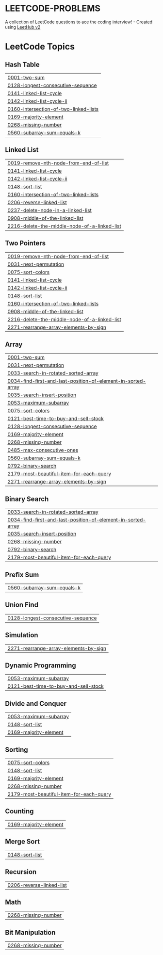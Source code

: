 # LEETCODE-PROBLEMS
A collection of LeetCode questions to ace the coding interview! - Created using [LeetHub v2](https://github.com/arunbhardwaj/LeetHub-2.0)

<!---LeetCode Topics Start-->
# LeetCode Topics
## Hash Table
|  |
| ------- |
| [0001-two-sum](https://github.com/arijitk930/LEETCODE-PROBLEMS/tree/master/0001-two-sum) |
| [0128-longest-consecutive-sequence](https://github.com/arijitk930/LEETCODE-PROBLEMS/tree/master/0128-longest-consecutive-sequence) |
| [0141-linked-list-cycle](https://github.com/arijitk930/LEETCODE-PROBLEMS/tree/master/0141-linked-list-cycle) |
| [0142-linked-list-cycle-ii](https://github.com/arijitk930/LEETCODE-PROBLEMS/tree/master/0142-linked-list-cycle-ii) |
| [0160-intersection-of-two-linked-lists](https://github.com/arijitk930/LEETCODE-PROBLEMS/tree/master/0160-intersection-of-two-linked-lists) |
| [0169-majority-element](https://github.com/arijitk930/LEETCODE-PROBLEMS/tree/master/0169-majority-element) |
| [0268-missing-number](https://github.com/arijitk930/LEETCODE-PROBLEMS/tree/master/0268-missing-number) |
| [0560-subarray-sum-equals-k](https://github.com/arijitk930/LEETCODE-PROBLEMS/tree/master/0560-subarray-sum-equals-k) |
## Linked List
|  |
| ------- |
| [0019-remove-nth-node-from-end-of-list](https://github.com/arijitk930/LEETCODE-PROBLEMS/tree/master/0019-remove-nth-node-from-end-of-list) |
| [0141-linked-list-cycle](https://github.com/arijitk930/LEETCODE-PROBLEMS/tree/master/0141-linked-list-cycle) |
| [0142-linked-list-cycle-ii](https://github.com/arijitk930/LEETCODE-PROBLEMS/tree/master/0142-linked-list-cycle-ii) |
| [0148-sort-list](https://github.com/arijitk930/LEETCODE-PROBLEMS/tree/master/0148-sort-list) |
| [0160-intersection-of-two-linked-lists](https://github.com/arijitk930/LEETCODE-PROBLEMS/tree/master/0160-intersection-of-two-linked-lists) |
| [0206-reverse-linked-list](https://github.com/arijitk930/LEETCODE-PROBLEMS/tree/master/0206-reverse-linked-list) |
| [0237-delete-node-in-a-linked-list](https://github.com/arijitk930/LEETCODE-PROBLEMS/tree/master/0237-delete-node-in-a-linked-list) |
| [0908-middle-of-the-linked-list](https://github.com/arijitk930/LEETCODE-PROBLEMS/tree/master/0908-middle-of-the-linked-list) |
| [2216-delete-the-middle-node-of-a-linked-list](https://github.com/arijitk930/LEETCODE-PROBLEMS/tree/master/2216-delete-the-middle-node-of-a-linked-list) |
## Two Pointers
|  |
| ------- |
| [0019-remove-nth-node-from-end-of-list](https://github.com/arijitk930/LEETCODE-PROBLEMS/tree/master/0019-remove-nth-node-from-end-of-list) |
| [0031-next-permutation](https://github.com/arijitk930/LEETCODE-PROBLEMS/tree/master/0031-next-permutation) |
| [0075-sort-colors](https://github.com/arijitk930/LEETCODE-PROBLEMS/tree/master/0075-sort-colors) |
| [0141-linked-list-cycle](https://github.com/arijitk930/LEETCODE-PROBLEMS/tree/master/0141-linked-list-cycle) |
| [0142-linked-list-cycle-ii](https://github.com/arijitk930/LEETCODE-PROBLEMS/tree/master/0142-linked-list-cycle-ii) |
| [0148-sort-list](https://github.com/arijitk930/LEETCODE-PROBLEMS/tree/master/0148-sort-list) |
| [0160-intersection-of-two-linked-lists](https://github.com/arijitk930/LEETCODE-PROBLEMS/tree/master/0160-intersection-of-two-linked-lists) |
| [0908-middle-of-the-linked-list](https://github.com/arijitk930/LEETCODE-PROBLEMS/tree/master/0908-middle-of-the-linked-list) |
| [2216-delete-the-middle-node-of-a-linked-list](https://github.com/arijitk930/LEETCODE-PROBLEMS/tree/master/2216-delete-the-middle-node-of-a-linked-list) |
| [2271-rearrange-array-elements-by-sign](https://github.com/arijitk930/LEETCODE-PROBLEMS/tree/master/2271-rearrange-array-elements-by-sign) |
## Array
|  |
| ------- |
| [0001-two-sum](https://github.com/arijitk930/LEETCODE-PROBLEMS/tree/master/0001-two-sum) |
| [0031-next-permutation](https://github.com/arijitk930/LEETCODE-PROBLEMS/tree/master/0031-next-permutation) |
| [0033-search-in-rotated-sorted-array](https://github.com/arijitk930/LEETCODE-PROBLEMS/tree/master/0033-search-in-rotated-sorted-array) |
| [0034-find-first-and-last-position-of-element-in-sorted-array](https://github.com/arijitk930/LEETCODE-PROBLEMS/tree/master/0034-find-first-and-last-position-of-element-in-sorted-array) |
| [0035-search-insert-position](https://github.com/arijitk930/LEETCODE-PROBLEMS/tree/master/0035-search-insert-position) |
| [0053-maximum-subarray](https://github.com/arijitk930/LEETCODE-PROBLEMS/tree/master/0053-maximum-subarray) |
| [0075-sort-colors](https://github.com/arijitk930/LEETCODE-PROBLEMS/tree/master/0075-sort-colors) |
| [0121-best-time-to-buy-and-sell-stock](https://github.com/arijitk930/LEETCODE-PROBLEMS/tree/master/0121-best-time-to-buy-and-sell-stock) |
| [0128-longest-consecutive-sequence](https://github.com/arijitk930/LEETCODE-PROBLEMS/tree/master/0128-longest-consecutive-sequence) |
| [0169-majority-element](https://github.com/arijitk930/LEETCODE-PROBLEMS/tree/master/0169-majority-element) |
| [0268-missing-number](https://github.com/arijitk930/LEETCODE-PROBLEMS/tree/master/0268-missing-number) |
| [0485-max-consecutive-ones](https://github.com/arijitk930/LEETCODE-PROBLEMS/tree/master/0485-max-consecutive-ones) |
| [0560-subarray-sum-equals-k](https://github.com/arijitk930/LEETCODE-PROBLEMS/tree/master/0560-subarray-sum-equals-k) |
| [0792-binary-search](https://github.com/arijitk930/LEETCODE-PROBLEMS/tree/master/0792-binary-search) |
| [2179-most-beautiful-item-for-each-query](https://github.com/arijitk930/LEETCODE-PROBLEMS/tree/master/2179-most-beautiful-item-for-each-query) |
| [2271-rearrange-array-elements-by-sign](https://github.com/arijitk930/LEETCODE-PROBLEMS/tree/master/2271-rearrange-array-elements-by-sign) |
## Binary Search
|  |
| ------- |
| [0033-search-in-rotated-sorted-array](https://github.com/arijitk930/LEETCODE-PROBLEMS/tree/master/0033-search-in-rotated-sorted-array) |
| [0034-find-first-and-last-position-of-element-in-sorted-array](https://github.com/arijitk930/LEETCODE-PROBLEMS/tree/master/0034-find-first-and-last-position-of-element-in-sorted-array) |
| [0035-search-insert-position](https://github.com/arijitk930/LEETCODE-PROBLEMS/tree/master/0035-search-insert-position) |
| [0268-missing-number](https://github.com/arijitk930/LEETCODE-PROBLEMS/tree/master/0268-missing-number) |
| [0792-binary-search](https://github.com/arijitk930/LEETCODE-PROBLEMS/tree/master/0792-binary-search) |
| [2179-most-beautiful-item-for-each-query](https://github.com/arijitk930/LEETCODE-PROBLEMS/tree/master/2179-most-beautiful-item-for-each-query) |
## Prefix Sum
|  |
| ------- |
| [0560-subarray-sum-equals-k](https://github.com/arijitk930/LEETCODE-PROBLEMS/tree/master/0560-subarray-sum-equals-k) |
## Union Find
|  |
| ------- |
| [0128-longest-consecutive-sequence](https://github.com/arijitk930/LEETCODE-PROBLEMS/tree/master/0128-longest-consecutive-sequence) |
## Simulation
|  |
| ------- |
| [2271-rearrange-array-elements-by-sign](https://github.com/arijitk930/LEETCODE-PROBLEMS/tree/master/2271-rearrange-array-elements-by-sign) |
## Dynamic Programming
|  |
| ------- |
| [0053-maximum-subarray](https://github.com/arijitk930/LEETCODE-PROBLEMS/tree/master/0053-maximum-subarray) |
| [0121-best-time-to-buy-and-sell-stock](https://github.com/arijitk930/LEETCODE-PROBLEMS/tree/master/0121-best-time-to-buy-and-sell-stock) |
## Divide and Conquer
|  |
| ------- |
| [0053-maximum-subarray](https://github.com/arijitk930/LEETCODE-PROBLEMS/tree/master/0053-maximum-subarray) |
| [0148-sort-list](https://github.com/arijitk930/LEETCODE-PROBLEMS/tree/master/0148-sort-list) |
| [0169-majority-element](https://github.com/arijitk930/LEETCODE-PROBLEMS/tree/master/0169-majority-element) |
## Sorting
|  |
| ------- |
| [0075-sort-colors](https://github.com/arijitk930/LEETCODE-PROBLEMS/tree/master/0075-sort-colors) |
| [0148-sort-list](https://github.com/arijitk930/LEETCODE-PROBLEMS/tree/master/0148-sort-list) |
| [0169-majority-element](https://github.com/arijitk930/LEETCODE-PROBLEMS/tree/master/0169-majority-element) |
| [0268-missing-number](https://github.com/arijitk930/LEETCODE-PROBLEMS/tree/master/0268-missing-number) |
| [2179-most-beautiful-item-for-each-query](https://github.com/arijitk930/LEETCODE-PROBLEMS/tree/master/2179-most-beautiful-item-for-each-query) |
## Counting
|  |
| ------- |
| [0169-majority-element](https://github.com/arijitk930/LEETCODE-PROBLEMS/tree/master/0169-majority-element) |
## Merge Sort
|  |
| ------- |
| [0148-sort-list](https://github.com/arijitk930/LEETCODE-PROBLEMS/tree/master/0148-sort-list) |
## Recursion
|  |
| ------- |
| [0206-reverse-linked-list](https://github.com/arijitk930/LEETCODE-PROBLEMS/tree/master/0206-reverse-linked-list) |
## Math
|  |
| ------- |
| [0268-missing-number](https://github.com/arijitk930/LEETCODE-PROBLEMS/tree/master/0268-missing-number) |
## Bit Manipulation
|  |
| ------- |
| [0268-missing-number](https://github.com/arijitk930/LEETCODE-PROBLEMS/tree/master/0268-missing-number) |
<!---LeetCode Topics End-->